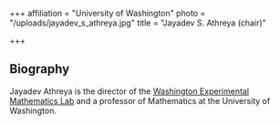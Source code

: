 +++
affiliation = "University of Washington"
photo = "/uploads/jayadev_s_athreya.jpg"
title = "Jayadev S. Athreya (chair)"

+++
## Biography

Jayadev Athreya is the director of the [Washington Experimental Mathematics
Lab](http://www.math.washington.edu/wxml) and a professor of Mathematics at the
University of Washington.

